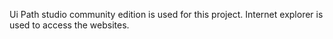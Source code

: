 Ui Path studio community edition is used for this project.
Internet explorer is used to access the websites.
